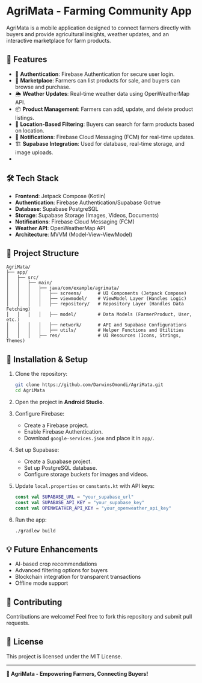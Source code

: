 # AgriMata - Farming Community App
AgriMata is a mobile application designed to connect farmers directly with buyers and provide agricultural insights, weather updates, and an interactive marketplace for farm products.
## 📌 Features
- 🔑 **Authentication**: Firebase Authentication for secure user login.
- 🏪 **Marketplace**: Farmers can list products for sale, and buyers can browse and purchase.
- 🌦 **Weather Updates**: Real-time weather data using OpenWeatherMap API.
- 📦 **Product Management**: Farmers can add, update, and delete product listings.
- 📌 **Location-Based Filtering**: Buyers can search for farm products based on location.
- 🔔 **Notifications**: Firebase Cloud Messaging (FCM) for real-time updates.
- 🏗 **Supabase Integration**: Used for database, real-time storage, and image uploads.
- 
## 🛠 Tech Stack

- **Frontend**: Jetpack Compose (Kotlin)
- **Authentication**: Firebase Authentication/Supabase Gotrue
- **Database**: Supabase PostgreSQL
- **Storage**: Supabase Storage (Images, Videos, Documents)
- **Notifications**: Firebase Cloud Messaging (FCM)
- **Weather API**: OpenWeatherMap API
- **Architecture**: MVVM (Model-View-ViewModel)
## 📂 Project Structure
```
AgriMata/
├── app/
│   ├── src/
│   │   ├── main/
│   │   │   ├── java/com/example/agrimata/
│   │   │   │   ├── screens/      # UI Components (Jetpack Compose)
│   │   │   │   ├── viewmodel/    # ViewModel Layer (Handles Logic)
│   │   │   │   ├── repository/   # Repository Layer (Handles Data Fetching)
│   │   │   │   ├── model/        # Data Models (FarmerProduct, User, etc.)
│   │   │   │   ├── network/      # API and Supabase Configurations
│   │   │   │   ├── utils/        # Helper Functions and Utilities
│   │   │   ├── res/              # UI Resources (Icons, Strings, Themes)
```

## 📌 Installation & Setup

1. Clone the repository:
   ```sh
   git clone https://github.com/DarwinsOmondi/AgriMata.git
   cd AgriMata
   ```

2. Open the project in **Android Studio**.

3. Configure Firebase:
   - Create a Firebase project.
   - Enable Firebase Authentication.
   - Download `google-services.json` and place it in `app/`.

4. Set up Supabase:
   - Create a Supabase project.
   - Set up PostgreSQL database.
   - Configure storage buckets for images and videos.

5. Update `local.properties` or `constants.kt` with API keys:
   ```kt
   const val SUPABASE_URL = "your_supabase_url"
   const val SUPABASE_API_KEY = "your_supabase_key"
   const val OPENWEATHER_API_KEY = "your_openweather_api_key"
   ```

6. Run the app:
   ```sh
   ./gradlew build
   ```

## 💡 Future Enhancements

- AI-based crop recommendations
- Advanced filtering options for buyers
- Blockchain integration for transparent transactions
- Offline mode support

## 🤝 Contributing

Contributions are welcome! Feel free to fork this repository and submit pull requests.

## 📜 License

This project is licensed under the MIT License.

---
**🌱 AgriMata - Empowering Farmers, Connecting Buyers!**
